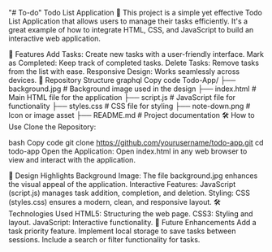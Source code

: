 "# To-do" 
Todo List Application 📝
This project is a simple yet effective Todo List Application that allows users to manage their tasks efficiently. It's a great example of how to integrate HTML, CSS, and JavaScript to build an interactive web application.

🌟 Features
Add Tasks: Create new tasks with a user-friendly interface.
Mark as Completed: Keep track of completed tasks.
Delete Tasks: Remove tasks from the list with ease.
Responsive Design: Works seamlessly across devices.
📂 Repository Structure
graphql
Copy code
Todo-App/
├── background.jpg       # Background image used in the design
├── index.html           # Main HTML file for the application
├── script.js            # JavaScript file for functionality
├── styles.css           # CSS file for styling
├── note-down.png        # Icon or image asset
├── README.md            # Project documentation
🛠️ How to Use
Clone the Repository:

bash
Copy code
git clone https://github.com/yourusername/todo-app.git
cd todo-app
Open the Application:
Open index.html in any web browser to view and interact with the application.

🎨 Design Highlights
Background Image: The file background.jpg enhances the visual appeal of the application.
Interactive Features: JavaScript (script.js) manages task addition, completion, and deletion.
Styling: CSS (styles.css) ensures a modern, clean, and responsive layout.
🛠️ Technologies Used
HTML5: Structuring the web page.
CSS3: Styling and layout.
JavaScript: Interactive functionality.
🌟 Future Enhancements
Add a task priority feature.
Implement local storage to save tasks between sessions.
Include a search or filter functionality for tasks.
